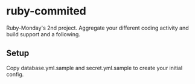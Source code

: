 # ruby-commited
Ruby-Monday's 2nd project. Aggregate your different coding activity and build support and a following.

## Setup

Copy database.yml.sample and secret.yml.sample to create your initial config.

